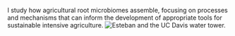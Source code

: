 I study how agricultural root microbiomes assemble, focusing on processes and mechanisms that can inform the development of appropriate tools for sustainable intensive agriculture.
![Esteban and the UC Davis water tower.](img/photo-frontlarge.png)

